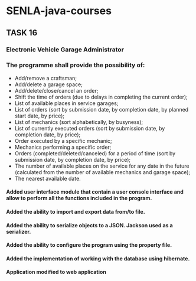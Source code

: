 # SENLA-java-courses
## TASK 16
### Electronic Vehicle Garage Administrator
### The programme shall provide the possibility of:

* Add/remove a craftsman;
* Add/delete a garage space;
* Add/delete/close/cancel an order;
* Shift the time of orders (due to delays in completing the current order);
* List of available places in service garages;
* List of orders (sort by submission date, by completion date, by planned start date, by price);
* List of mechanics (sort alphabetically, by busyness);
* List of currently executed orders (sort by submission date, by completion date, by price);
* Order executed by a specific mechanic;
* Mechanics performing a specific order;
* Orders (completed/deleted/canceled) for a period of time (sort by submission date, by completion date, by price);
* The number of available places on the service for any date in the future (calculated from the number of available mechanics and garage space);
* The nearest available date.

#### Added user interface module that contain a user console interface and allow to perform all the functions included in the program.

#### Added the ability to import and export data from/to file.

#### Added the ability to serialize objects to a JSON. Jackson used as a serializer.

#### Added the ability to configure the program using the property file.

#### Added the implementation of working with the database using hibernate.

#### Application modified to web application
